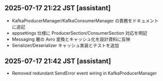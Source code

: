 ## 2025-07-17 21:22 JST [assistant]
- KafkaProducerManager/KafkaConsumerManager の責務をドキュメントに追記
- appsettings 仕様に ProducerSection/ConsumerSection 対応を明記
- Messaging 層の Avro 変換とキャッシュ化を設計資料に反映
- Serializer/Deserializer キャッシュ実装とテストを追加
## 2025-07-17 21:42 JST [assistant]
- Removed redundant SendError event wiring in KafkaProducerManager

